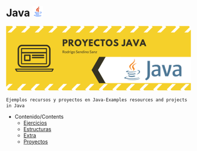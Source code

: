 # Java <img src="https://github.com/RodrigoSendinoSanz/Java/blob/main/icono.png" width="28px" alt="icono">
<img src="https://github.com/RodrigoSendinoSanz/Java/blob/main/header.png" alt="cabecera">

    Ejemplos recursos y proyectos en Java-Examples resources and projects in Java



- Contenido/Contents
     - [Ejercicios](#Ejercicios)
     - [Estructuras](#Estructuras)
     - [Extra](#Extra)
     - [Proyectos](#Proyectos)
